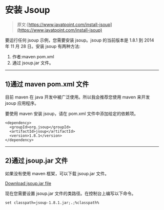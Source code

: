 # 安装 Jsoup

> 原文:[https://www.javatpoint.com/install-jsoup](https://www.javatpoint.com/install-jsoup)

要运行任何 jsoup 示例，您需要安装 jsoup。jsoup 的当前版本是 1.8.1 到 2014 年 11 月 28 日。安装 jsoup 有两种方法:

1.  作者:maven pom.xml
2.  通过 jsoup.jar 文件。

* * *

## 1)通过 maven pom.xml 文件

目前 maven 在 java 开发中被广泛使用。所以我会推荐您使用 maven 来开发 jsoup 应用程序。

要使用 maven 安装 jsoup，请在 pom.xml 文件中添加给定的依赖项。

```
<dependency>
  <groupId>org.jsoup</groupId>
  <artifactId>jsoup</artifactId>
  <version>1.8.1</version>
</dependency>

```

* * *

## 2)通过 jsoup.jar 文件

如果没有使用 maven 框架，可以下载 jsoup.jar 文件。

[Download jsoup.jar file](/jsouppages/jsoup-1.8.1.jar)

现在您需要设置 jsoup.jar 文件的类路径。在控制台上编写以下命令。

```
set classpath=jsoup-1.8.1.jar;.;%classpath%

```